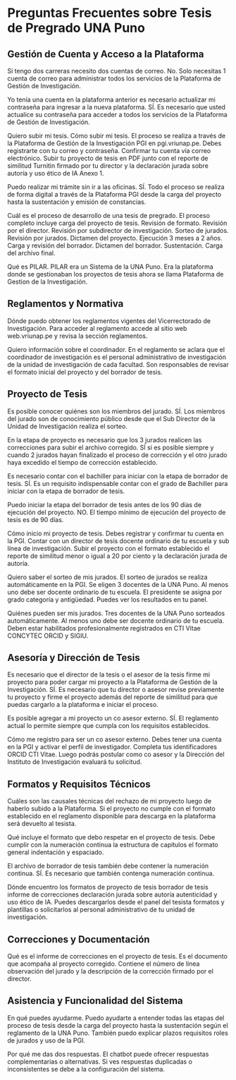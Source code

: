 # Preguntas Frecuentes sobre Tesis de Pregrado UNA Puno

## Gestión de Cuenta y Acceso a la Plataforma

Si tengo dos carreras necesito dos cuentas de correo. No. Solo necesitas 1 cuenta de correo para administrar todos los servicios de la Plataforma de Gestión de Investigación.

Yo tenía una cuenta en la plataforma anterior es necesario actualizar mi contraseña para ingresar a la nueva plataforma. SÍ. Es necesario que usted actualice su contraseña para acceder a todos los servicios de la Plataforma de Gestión de Investigación.

Quiero subir mi tesis. Cómo subir mi tesis. El proceso se realiza a través de la Plataforma de Gestión de la Investigación PGI en pgi.vriunap.pe. Debes registrarte con tu correo y contraseña. Confirmar tu cuenta vía correo electrónico. Subir tu proyecto de tesis en PDF junto con el reporte de similitud Turnitin firmado por tu director y la declaración jurada sobre autoría y uso ético de IA Anexo 1.

Puedo realizar mi trámite sin ir a las oficinas. SÍ. Todo el proceso se realiza de forma digital a través de la Plataforma PGI desde la carga del proyecto hasta la sustentación y emisión de constancias.

Cuál es el proceso de desarrollo de una tesis de pregrado. El proceso completo incluye carga del proyecto de tesis. Revisión de formato. Revisión por el director. Revisión por subdirector de investigación. Sorteo de jurados. Revisión por jurados. Dictamen del proyecto. Ejecución 3 meses a 2 años. Carga y revisión del borrador. Dictamen del borrador. Sustentación. Carga del archivo final.

Qué es PILAR. PILAR era un Sistema de la UNA Puno. Era la plataforma donde se gestionaban los proyectos de tesis ahora se llama Plataforma de Gestion de la Investigación.

## Reglamentos y Normativa

Dónde puedo obtener los reglamentos vigentes del Vicerrectorado de Investigación. Para acceder al reglamento accede al sitio web web.vriunap.pe y revisa la sección reglamentos.

Quiero información sobre el coordinador. En el reglamento se aclara que el coordinador de investigación es el personal administrativo de investigación de la unidad de investigación de cada facultad. Son responsables de revisar el formato inicial del proyecto y del borrador de tesis.

## Proyecto de Tesis

Es posible conocer quiénes son los miembros del jurado. SÍ. Los miembros del jurado son de conocimiento público desde que el Sub Director de la Unidad de Investigación realiza el sorteo.

En la etapa de proyecto es necesario que los 3 jurados realicen las correcciones para subir el archivo corregido. SÍ si es posible siempre y cuando 2 jurados hayan finalizado el proceso de corrección y el otro jurado haya excedido el tiempo de corrección establecido.

Es necesario contar con el bachiller para iniciar con la etapa de borrador de tesis. SÍ. Es un requisito indispensable contar con el grado de Bachiller para iniciar con la etapa de borrador de tesis.

Puedo iniciar la etapa del borrador de tesis antes de los 90 días de ejecución del proyecto. NO. El tiempo mínimo de ejecución del proyecto de tesis es de 90 días.

Cómo inicio mi proyecto de tesis. Debes registrar y confirmar tu cuenta en la PGI. Contar con un director de tesis docente ordinario de tu escuela y sub línea de investigación. Subir el proyecto con el formato establecido el reporte de similitud menor o igual a 20 por ciento y la declaración jurada de autoría.


Quiero saber el sorteo de mis jurados. El sorteo de jurados se realiza automáticamente en la PGI. Se eligen 3 docentes de la UNA Puno. Al menos uno debe ser docente ordinario de tu escuela. El presidente se asigna por grado categoría y antigüedad. Puedes ver los resultados en tu panel.

Quiénes pueden ser mis jurados. Tres docentes de la UNA Puno sorteados automáticamente. Al menos uno debe ser docente ordinario de tu escuela. Deben estar habilitados profesionalmente registrados en CTI Vitae CONCYTEC ORCID y SIGIU.

## Asesoría y Dirección de Tesis

Es necesario que el director de la tesis o el asesor de la tesis firme mi proyecto para poder cargar mi proyecto a la Plataforma de Gestión de la Investigación. SÍ. Es necesario que tu director o asesor revise previamente tu proyecto y firme el proyecto además del reporte de similitud para que puedas cargarlo a la plataforma e iniciar el proceso.

Es posible agregar a mi proyecto un co asesor externo. SÍ. El reglamento actual lo permite siempre que cumpla con los requisitos establecidos.

Cómo me registro para ser un co asesor externo. Debes tener una cuenta en la PGI y activar el perfil de investigador. Completa tus identificadores ORCID CTI Vitae. Luego podrás postular como co asesor y la Dirección del Instituto de Investigación evaluará tu solicitud.

## Formatos y Requisitos Técnicos

Cuáles son las causales técnicas del rechazo de mi proyecto luego de haberlo subido a la Plataforma. Si el proyecto no cumple con el formato establecido en el reglamento disponible para descarga en la plataforma será devuelto al tesista.

Qué incluye el formato que debo respetar en el proyecto de tesis. Debe cumplir con la numeración continua la estructura de capítulos el formato general indentación y espaciado.

El archivo de borrador de tesis también debe contener la numeración continua. SÍ. Es necesario que también contenga numeración continua.

Dónde encuentro los formatos de proyecto de tesis borrador de tesis informe de correcciones declaración jurada sobre autoría autenticidad y uso ético de IA. Puedes descargarlos desde el panel del tesista formatos y plantillas o solicitarlos al personal administrativo de tu unidad de investigación.

## Correcciones y Documentación

Qué es el informe de correcciones en el proyecto de tesis. Es el documento que acompaña al proyecto corregido. Contiene el número de línea observación del jurado y la descripción de la corrección firmado por el director.

## Asistencia y Funcionalidad del Sistema

En qué puedes ayudarme. Puedo ayudarte a entender todas las etapas del proceso de tesis desde la carga del proyecto hasta la sustentación según el reglamento de la UNA Puno. También puedo explicar plazos requisitos roles de jurados y uso de la PGI.

Por qué me das dos respuestas. El chatbot puede ofrecer respuestas complementarias o alternativas. Si ves respuestas duplicadas o inconsistentes se debe a la configuración del sistema.